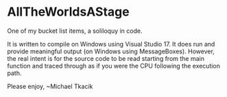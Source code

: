 # AllTheWorldsAStage
One of my bucket list items, a soliloquy in code.

It is written to compile on Windows using Visual Studio 17. It does run and provide meaningful output (on Windows using MessageBoxes).
However, the real intent is for the source code to be read starting from the main function and traced through as if you were the CPU
following the execution path.

Please enjoy,
~Michael Tkacik
